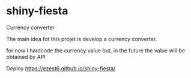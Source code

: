 # shiny-fiesta
Currency converter

The main idea fot this projet is develop a currency converter.

for now I hardcode the currency value but, in the future the value will be obtained by API

Deploy https://ezest6.github.io/shiny-fiesta/
